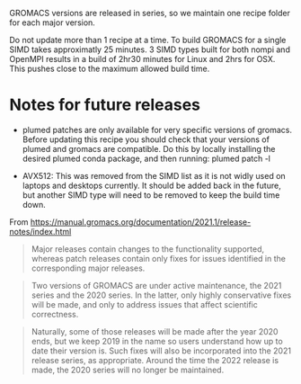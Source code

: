 GROMACS versions are released in series, so we maintain one
recipe folder for each major version.

Do not update more than 1 recipe at a time.  To build GROMACS for a single SIMD
takes approximatly 25 minutes.  3 SIMD types built for both nompi and OpenMPI
results in a build of 2hr30 minutes for Linux and 2hrs for OSX.  This pushes close
to the maximum allowed build time.


# Notes for future releases

- plumed patches are only available for very specific versions of gromacs. Before
updating this recipe you should check that your versions of plumed and gromacs are 
compatible. Do this by locally installing the desired plumed conda package, and then
running: plumed patch -l

- AVX512: This was removed from the SIMD list as it is not widly used on laptops and
desktops currently.  It should be added back in the future, but another SIMD type
will need to be removed to keep the build time down.

From https://manual.gromacs.org/documentation/2021.1/release-notes/index.html

> Major releases contain changes to the functionality supported, whereas patch
> releases contain only fixes for issues identified in the corresponding major
> releases.

> Two versions of GROMACS are under active maintenance, the 2021 series and the
> 2020 series. In the latter, only highly conservative fixes will be made, and
> only to address issues that affect scientific correctness.

> Naturally, some of those releases will be made after the year 2020 ends, but
> we keep 2019 in the name so users understand how up to date their version is.
> Such fixes will also be incorporated into the 2021 release series, as
> appropriate. Around the time the 2022 release is made, the 2020 series will no
> longer be maintained.
